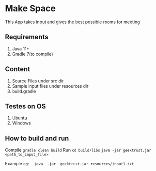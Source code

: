# Make Space

This App takes input and gives the best possible rooms for meeting

## Requirements
1. Java 11+
2. Gradle 7(to compile)

## Content
1. Source Files under src dir
2. Sample input files under resources dir
3. build.gradle

## Testes on OS
1. Ubuntu 
1. Windows

## How to build and run
Compile
``
gradle clean build
``
Run
``
cd build/libs
``
``
java -jar geektrust.jar <path_to_input_file>
``

Example
``
eg:  java  -jar  geektrust.jar resources/input1.txt
``


